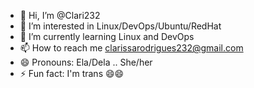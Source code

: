 - 👋 Hi, I’m @Clari232
- 👀 I’m interested in Linux/DevOps/Ubuntu/RedHat
- 🌱 I’m currently learning Linux and DevOps
- 📫 How to reach me clarissarodrigues232@gmail.com
- 😄 Pronouns: Ela/Dela .. She/her
- ⚡ Fun fact: I'm trans 😄😄

<!---
Clari232/Clari232 is a ✨ special ✨ repository because its `README.md` (this file) appears on your GitHub profile.
You can click the Preview link to take a look at your changes.
--->
